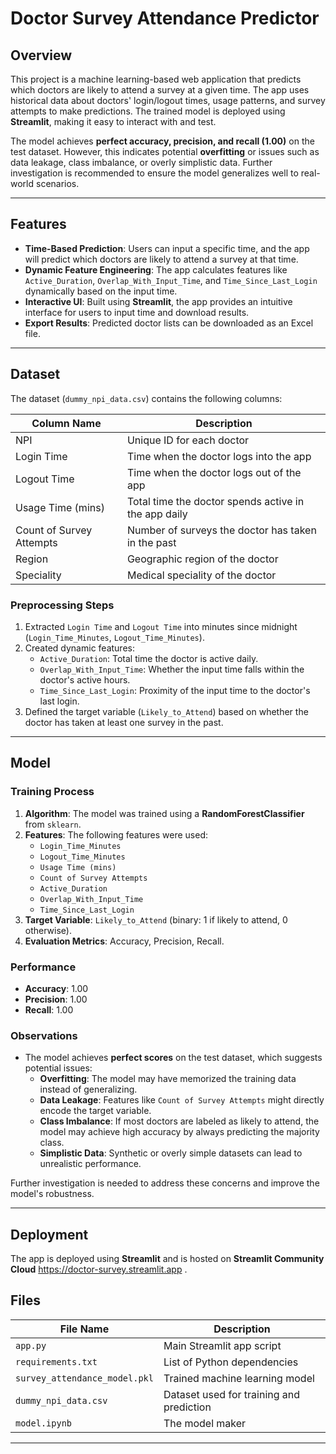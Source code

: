# Doctor Survey Attendance Predictor

## Overview

This project is a machine learning-based web application that predicts which doctors are likely to attend a survey at a given time. The app uses historical data about doctors' login/logout times, usage patterns, and survey attempts to make predictions. The trained model is deployed using **Streamlit**, making it easy to interact with and test.

The model achieves **perfect accuracy, precision, and recall (1.00)** on the test dataset. However, this indicates potential **overfitting** or issues such as data leakage, class imbalance, or overly simplistic data. Further investigation is recommended to ensure the model generalizes well to real-world scenarios.

---

## Features

- **Time-Based Prediction**: Users can input a specific time, and the app will predict which doctors are likely to attend a survey at that time.
- **Dynamic Feature Engineering**: The app calculates features like `Active_Duration`, `Overlap_With_Input_Time`, and `Time_Since_Last_Login` dynamically based on the input time.
- **Interactive UI**: Built using **Streamlit**, the app provides an intuitive interface for users to input time and download results.
- **Export Results**: Predicted doctor lists can be downloaded as an Excel file.

---

## Dataset

The dataset (`dummy_npi_data.csv`) contains the following columns:

| Column Name               | Description                                      |
|---------------------------|--------------------------------------------------|
| NPI                       | Unique ID for each doctor                        |
| Login Time                | Time when the doctor logs into the app           |
| Logout Time               | Time when the doctor logs out of the app         |
| Usage Time (mins)         | Total time the doctor spends active in the app daily |
| Count of Survey Attempts  | Number of surveys the doctor has taken in the past |
| Region                    | Geographic region of the doctor                  |
| Speciality                | Medical speciality of the doctor                 |

### Preprocessing Steps
1. Extracted `Login Time` and `Logout Time` into minutes since midnight (`Login_Time_Minutes`, `Logout_Time_Minutes`).
2. Created dynamic features:
   - `Active_Duration`: Total time the doctor is active daily.
   - `Overlap_With_Input_Time`: Whether the input time falls within the doctor's active hours.
   - `Time_Since_Last_Login`: Proximity of the input time to the doctor's last login.
3. Defined the target variable (`Likely_to_Attend`) based on whether the doctor has taken at least one survey in the past.

---

## Model

### Training Process
1. **Algorithm**: The model was trained using a **RandomForestClassifier** from `sklearn`.
2. **Features**: The following features were used:
   - `Login_Time_Minutes`
   - `Logout_Time_Minutes`
   - `Usage Time (mins)`
   - `Count of Survey Attempts`
   - `Active_Duration`
   - `Overlap_With_Input_Time`
   - `Time_Since_Last_Login`
3. **Target Variable**: `Likely_to_Attend` (binary: 1 if likely to attend, 0 otherwise).
4. **Evaluation Metrics**: Accuracy, Precision, Recall.

### Performance
- **Accuracy**: 1.00
- **Precision**: 1.00
- **Recall**: 1.00

### Observations
- The model achieves **perfect scores** on the test dataset, which suggests potential issues:
  - **Overfitting**: The model may have memorized the training data instead of generalizing.
  - **Data Leakage**: Features like `Count of Survey Attempts` might directly encode the target variable.
  - **Class Imbalance**: If most doctors are labeled as likely to attend, the model may achieve high accuracy by always predicting the majority class.
  - **Simplistic Data**: Synthetic or overly simple datasets can lead to unrealistic performance.

Further investigation is needed to address these concerns and improve the model's robustness.

---

## Deployment

The app is deployed using **Streamlit** and is hosted on **Streamlit Community Cloud** https://doctor-survey.streamlit.app .

## Files

| File Name              | Description                                      |
|------------------------|--------------------------------------------------|
| `app.py`               | Main Streamlit app script                        |
| `requirements.txt`     | List of Python dependencies                      |
| `survey_attendance_model.pkl` | Trained machine learning model            |
| `dummy_npi_data.csv`   | Dataset used for training and prediction         |
| `model.ipynb`            | The model maker                                |

---

